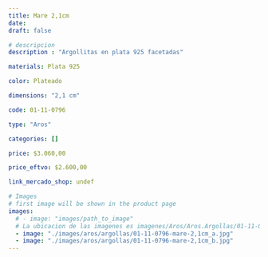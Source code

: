 ```yaml
---
title: Mare 2,1cm
date: 
draft: false

# descripcion
description : "Argollitas en plata 925 facetadas"

materials: Plata 925

color: Plateado

dimensions: "2,1 cm"

code: 01-11-0796

type: "Aros"

categories: []

price: $3.060,00

price_eftvo: $2.600,00

link_mercado_shop: undef

# Images
# first image will be shown in the product page
images:
  # - image: "images/path_to_image"
  # La ubicacion de las imagenes es imagenes/Aros/Aros.Argollas/01-11-0796-mare-2,1cm
  - image: "./images/aros/argollas/01-11-0796-mare-2,1cm_a.jpg"
  - image: "./images/aros/argollas/01-11-0796-mare-2,1cm_b.jpg"
---
```

